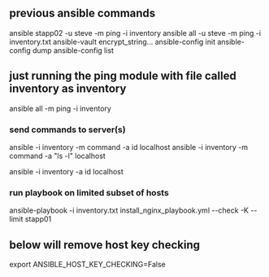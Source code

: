 ## previous ansible commands
ansible stapp02 -u steve -m ping -i inventory
ansible all -u steve -m ping -i inventory.txt
ansible-vault encrypt_string...
ansible-config init
ansible-config dump
ansible-config list

## just running the ping module with file called inventory as inventory
ansible all -m ping -i inventory

### send commands to server(s)
ansible -i inventory -m command -a id localhost
ansible -i inventory -m command -a "ls -l" localhost

ansible -i inventory -a id localhost

### run playbook on limited subset of hosts
ansible-playbook -i inventory.txt  install_nginx_playbook.yml --check -K --limit stapp01
## below will remove host key checking
export ANSIBLE_HOST_KEY_CHECKING=False
